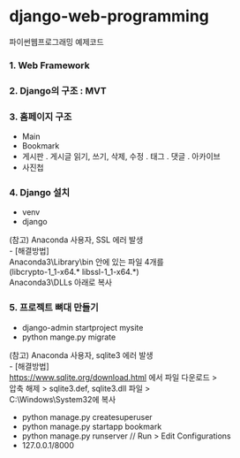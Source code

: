 # django-web-programming
 파이썬웹프로그래밍 예제코드

### 1. Web Framework
### 2. Django의 구조 : MVT
### 3. 홈페이지 구조
 - Main
 - Bookmark
 - 게시판
     . 게시글 읽기, 쓰기, 삭제, 수정
     . 태그
     . 댓글
     . 아카이브
 - 사진첩


### 4. Django 설치
 - venv
 - django

  (참고) Anaconda 사용자, SSL 에러 발생  
    - [해결방법]  
      Anaconda3\Library\bin 안에 있는 파일 4개를   
      (libcrypto-1_1-x64.* libssl-1_1-x64.*)   
      Anaconda3\DLLs 아래로 복사  


### 5. 프로젝트 뼈대 만들기
 - django-admin startproject mysite     
 - python mange.py migrate           

  (참고) Anaconda 사용자, sqlite3 에러 발생  
    - [해결방법]  
       https://www.sqlite.org/download.html 에서 파일 다운로드 >   
       압축 해제 > sqlite3.def, sqlite3.dll 파일 >  
       C:\Windows\System32에 복사  

 - python manage.py createsuperuser   
 - python manage.py startapp bookmark  
 - python manage.py runserver         // Run > Edit Configurations   
 - 127.0.0.1/8000  
